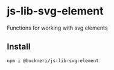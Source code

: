 # js-lib-svg-element

Functions for working with svg elements

## Install

```
npm i @buckneri/js-lib-svg-element
